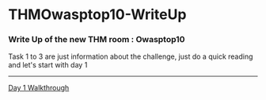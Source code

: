 # THMOwasptop10-WriteUp
### Write Up of the new THM room : Owasptop10
Task 1 to 3 are just information about the challenge, just do a quick reading and let's start with day 1
***
[Day 1 Walkthrough](https://github.com/LightFoe/THMOwasptop10-WriteUp/blob/master/Days/Day1.md#day-1 "Day 1")
